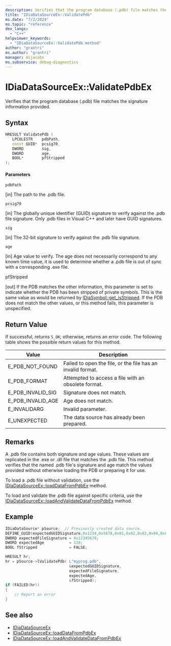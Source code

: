 ```yaml
---
description: Verifies that the program database (.pdb) file matches the signature information provided.
title: "IDiaDataSourceEx::ValidatePdb"
ms.date: "7/2/2024"
ms.topic: "reference"
dev_langs:
  - "C++"
helpviewer_keywords:
  - "IDiaDataSourceEx::ValidatePdb method"
author: "grantri"
ms.author: "grantri"
manager: mijacobs
ms.subservice: debug-diagnostics
---
```


# IDiaDataSourceEx::ValidatePdbEx

Verifies that the program database (.pdb) file matches the signature information provided.

## Syntax

```c++
HRESULT ValidatePdb ( 
   LPCOLESTR    pdbPath,
   const GUID*  pcsig70,
   DWORD        sig,
   DWORD        age,
   BOOL*        pfStripped
);
```

#### Parameters

`pdbPath`

[in] The path to the .pdb file.

`pcsig70`

[in] The globally unique identifier (GUID) signature to verify against the .pdb file signature. Only .pdb files in Visual C++ and later have GUID signatures.

`sig`

[in] The 32-bit signature to verify against the .pdb file signature.

`age`

[in] Age value to verify. The age does not necessarily correspond to any known time value, it is used to determine whether a .pdb file is out of sync with a corresponding .exe file.

pfStripped

[out] If the PDB matches the other information, this parameter is set to indicate whether the PDB has been stripped of private symbols. This is the same value as would be returned by [IDiaSymbol::get_isStripped](../../debugger/debug-interface-access/idiasymbol-get-isstripped). If the PDB does not match the other values, or this method fails, this parameter is unspecified. 

## Return Value

If successful, returns `S_OK`; otherwise, returns an error code. The following table shows the possible return values for this method.

|Value|Description|
|-----------|-----------------|
|E_PDB_NOT_FOUND|Failed to open the file, or the file has an invalid format.|
|E_PDB_FORMAT|Attempted to access a file with an obsolete format.|
|E_PDB_INVALID_SIG|Signature does not match.|
|E_PDB_INVALID_AGE|Age does not match.|
|E_INVALIDARG|Invalid parameter.|
|E_UNEXPECTED|The data source has already been prepared.|

## Remarks

A .pdb file contains both signature and age values. These values are replicated in the .exe or .dll file that matches the .pdb file. This method verifies that the named .pdb file's signature and age match the values provided without otherwise loading the PDB or preparing it for use.

To load a .pdb file without validation, use the [IDiaDataSourceEx::loadDataFromPdbEx](../../debugger/debug-interface-access/idiadatasourceex-loaddatafrompdbex.md) method.

To load and validate the .pdb file against specific criteria, use the [IDiaDataSourceEx::loadAndValidateDataFromPdbEx](../../debugger/debug-interface-access/idiadatasourceex-loadandvalidatedatafrompdbex.md) method.

## Example

```c++
IDiaDataSource* pSource;  // Previously created data source.
DEFINE_GUID(expectedGUIDSignature,0x1234,0x5678,0x01,0x02,0x03,0x04,0x05,0x06,0x07,0x08);
DWORD expectedFileSignature = 0x12345678;
DWORD expectedAge           = 128;
BOOL fStripped              = FALSE;

HRESULT hr;
hr = pSource->lValidatePdb( L"myprog.pdb",
                            &expectedGUIDSignature,
                            expectedFileSignature,
                            expectedAge,
                            &fStripped);
if (FAILED(hr))
{
    // Report an error
}

```

## See also

- [IDiaDataSourceEx](../../debugger/debug-interface-access/idiadatasourceex.md)
- [IDiaDataSourceEx::loadDataFromPdbEx](../../debugger/debug-interface-access/idiadatasourceex-loaddatafrompdbex.md)
- [IDiaDataSourceEx::loadAndValidateDataFromPdbEx](../../debugger/debug-interface-access/idiadatasourceex-loadandvalidatedatafrompdbex.md)
